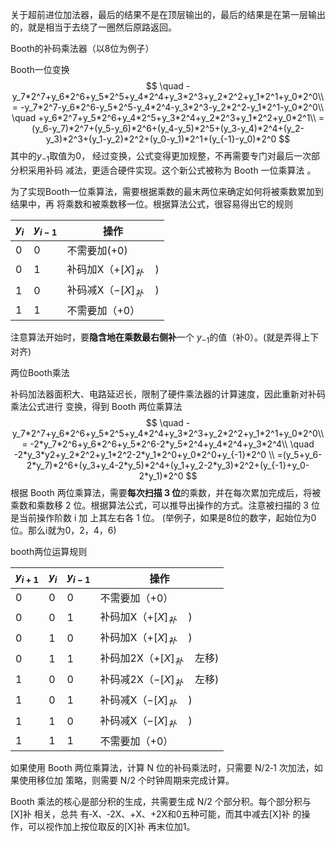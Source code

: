 关于超前进位加法器，最后的结果不是在顶层输出的，最后的结果是在第一层输出的，就是相当于去绕了一圈然后原路返回。

Booth的补码乘法器（以8位为例子）

Booth一位变换
$$
\quad -y_7*2^7+y_6*2^6+y_5*2^5+y_4*2^4+y_3*2^3+y_2*2^2+y_1*2^1+y_0*2^0\\
  = -y_7*2^7-y_6*2^6-y_5*2^5-y_4*2^4-y_3*2^3-y_2*2^2-y_1*2^1-y_0*2^0\\
  \quad +y_6*2^7+y_5*2^6+y_4*2^5+y_3*2^4+y_2*2^3+y_1*2^2+y_0*2^1\\
  =(y_6-y_7)*2^7+(y_5-y_6)*2^6+(y_4-y_5)*2^5+(y_3-y_4)*2^4+(y_2-y_3)*2^3+(y_1-y_2)*2^2+(y_0-y_1)*2^1+(y_{-1}-y_0)*2^0
$$
其中的$y_{-1}$取值为0， 经过变换，公式变得更加规整，不再需要专门对最后一次部分积采用补码 减法，更适合硬件实现。这个新公式被称为 Booth 一位乘算法 。

 为了实现Booth一位乘算法，需要根据乘数的最末两位来确定如何将被乘数累加到结果中，再 将乘数和被乘数移一位。根据算法公式，很容易得出它的规则 

| $y_i$ | $y_{i-1}$ | 操作                     |
| ----- | --------- | ------------------------ |
| 0     | 0         | 不需要加(+0)             |
| 0     | 1         | 补码加X（$+[X]_补\quad$) |
| 1     | 0         | 补码减X（$-[X]_补\quad$) |
| 1     | 1         | 不需要加（+0）           |

 注意算法开始时，要**隐含地在乘数最右侧补**一个 $y_{-1}$的值（补0）。(就是弄得上下对齐)

两位Booth乘法

 补码加法器面积大、电路延迟长，限制了硬件乘法器的计算速度，因此重新对补码乘法公式进行 变换，得到 Booth 两位乘算法 
$$
\quad -y_7*2^7+y_6*2^6+y_5*2^5+y_4*2^4+y_3*2^3+y_2*2^2+y_1*2^1+y_0*2^0\\
  = -2*y_7*2^6+y_6*2^6+y_5*2^6-2*y_5*2^4+y_4*2^4+y_3*2^4\\
\quad  -2*y_3*y2+y_2*2^2+y_1*2^2-2*y_1*2^0+y_0*2^0+y_{-1}*2^0 \\
  =(y_5+y_6-2*y_7)*2^6+(y_3+y_4-2*y_5)*2^4+(y_1+y_2-2*y_3)*2^2+(y_{-1}+y_0-2*y_1)*2^0
$$
 根据 Booth 两位乘算法，需要**每次扫描 3 位**的乘数，并在每次累加完成后，将被乘数和乘数移 2 位。根据算法公式，可以推导出操作的方式。注意被扫描的 3 位是当前操作阶数 i 加 上其左右各 1 位。 (举例子，如果是8位的数字，起始位为0位。那么i就为0，2，4，6)

booth两位运算规则

| $y_{i+1}$ | $y_i$ | $y_{i-1}$ | 操作                          |
| --------- | ----- | --------- | ----------------------------- |
| 0         | 0     | 0         | 不需要加（+0）                |
| 0         | 0     | 1         | 补码加X（$+[X]_补\quad$)      |
| 0         | 1     | 0         | 补码加X（$+[X]_补\quad$)      |
| 0         | 1     | 1         | 补码加2X（$+[X]_补\quad$左移) |
| 1         | 0     | 0         | 补码减2X（$-[X]_补\quad$左移) |
| 1         | 0     | 1         | 补码减X（$-[X]_补\quad$)      |
| 1         | 1     | 0         | 补码减X（$-[X]_补\quad$)      |
| 1         | 1     | 1         | 不需要加（+0）                |

 如果使用 Booth 两位乘算法，计算 N 位的补码乘法时，只需要 N/2‑1 次加法，如果使用移位加 策略，则需要 N/2 个时钟周期来完成计算。 

 Booth 乘法的核心是部分积的生成，共需要生成 N/2 个部分积。每个部分积与 [X]补 相关，总共 有‑X、‑2X、+X、+2X和0五种可能，而其中减去[X]补 的操作，可以视作加上按位取反的[X]补 再末位加1。  